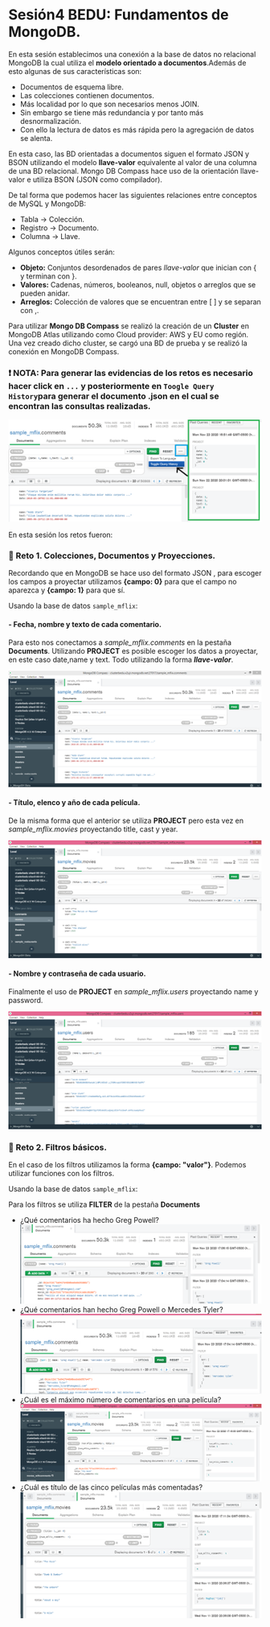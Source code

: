 # Sesión4 BEDU: Fundamentos de MongoDB.
En esta sesión establecimos una conexión a la base de datos no relacional MongoDB la cual utiliza el **modelo orientado a documentos**.Además de esto algunas de sus características son:
- Documentos de esquema libre.
- Las colecciones contienen documentos.
- Más localidad por lo que son necesarios menos JOIN. 
- Sin embargo se tiene más redundancia y por tanto más desnormalización.
- Con ello la lectura de datos es más rápida pero la agregación de datos se alenta.

En esta caso, las BD orientadas a documentos siguen el formato JSON y BSON utilizando el modelo **llave-valor** equivalente al valor de una columna de una BD relacional.
Mongo DB Compass hace uso de la orientación llave-valor e utiliza BSON (JSON como compilador).

De tal forma que podemos hacer las siguientes relaciones entre conceptos de MySQL y MongoDB:
- Tabla -> Colección.
- Registro -> Documento.
- Columna -> Llave.

Algunos conceptos útiles serán:
- **Objeto:** Conjuntos desordenados de pares *llave-valor* que inician con { y terminan con }.
- **Valores:** Cadenas, números, booleanos, null, objetos o arreglos que se pueden anidar.
- **Arreglos:** Colección de valores que se encuentran entre [ ] y se separan con ,.

Para utilizar **Mongo DB Compass** se realizó la creación de un **Cluster** en MongoDB Atlas utilizando como Cloud provider: AWS y EU como región. Una vez creado dicho cluster, se cargó una BD de prueba y se realizó la conexión en MongoDB Compass.

### :exclamation: NOTA:  Para generar las evidencias de los retos es necesario hacer click en `...` y posteriormente en `Toogle Query History`para generar el documento .json en el cual se encontran las consultas realizadas.
![imagen](imagenes/query_history.png)


En esta sesión los retos fueron:
### :pushpin: Reto 1. Colecciones, Documentos y Proyecciones.
Recordando que en MongoDB se hace uso del formato JSON , para escoger los campos a proyectar utilizamos **{campo: 0}** para que el campo no aparezca y **{campo: 1}** para que sí.

Usando la base de datos `sample_mflix`:

#### - Fecha, nombre y texto de cada comentario.
Para esto nos conectamos a *sample_mflix.comments* en la pestaña **Documents**. Utilizando **PROJECT** es posible escoger los datos a proyectar, en este caso date,name y text. Todo utilizando la forma ***llave-valor***.

   ![imagen](imagenes/comments1.png)

#### - Título, elenco y año de cada película.
De la misma forma que el anterior se utiliza **PROJECT** pero esta vez en *sample_mflix.movies* proyectando title, cast y year.

   ![imagen](imagenes/movies_p.png)
#### - Nombre y contraseña de cada usuario.
Finalmente el uso de **PROJECT** en *sample_mflix.users* proyectando name y password.

   ![imagen](imagenes/users_p.png)

### :pushpin: Reto 2. Filtros básicos.
En el caso de los filtros utilizamos la forma **{campo: "valor"}**. Podemos utilizar funciones con los filtros.

Usando la base de datos `sample_mflix`:

Para los filtros se utiliza **FILTER** de la pestaña **Documents**
- ¿Qué comentarios ha hecho Greg Powell?
  ![imagen](imagenes/comments_Greg.png)
- ¿Qué comentarios han hecho Greg Powell o Mercedes Tyler?
 ![imagen](imagenes/comments_Greg_Mercedes.png)
- ¿Cuál es el máximo número de comentarios en una película?
 ![imagen](imagenes/max_comments.png)
- ¿Cuál es título de las cinco películas más comentadas?
 ![imagen](imagenes/top5_movie_comments.png)
